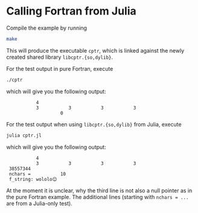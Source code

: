 # Calling Fortran from Julia

Compile the example by running
```bash
make
```

This will produce the executable `cptr`, which is linked against the newly
created shared library `libcptr.{so,dylib}`.

For the test output in pure Fortran, execute
```bash
./cptr
```
which will give you the following output:
```
           4
           3           3           3           3
                    0
```

For the test output when using `libcptr.{so,dylib}` from Julia, execute
```bash
julia cptr.jl
```
which will give you the following output:
```
           4
           3           3           3           3
 38557344 
 nchars =           10
 f_string: wololo😊
```
At the moment it is unclear, why the third line is not also a null pointer as
in the pure Fortran example. The additional lines (starting with `nchars = ...`
are from a Julia-only test).
